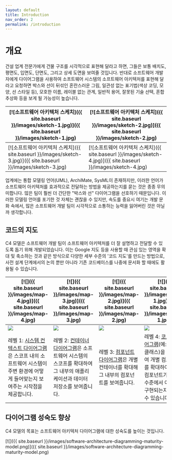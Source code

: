 ```yaml
---
layout: default
title: Introduction
nav_order: 2
permalink: /introduction
---
```


# 개요

건설 업계 전문가에게 건물 구조를 시각적으로 표현해 달라고 하면, 그들은 보통 배치도, 평면도, 입면도, 단면도, 그리고 상세 도면을 보여줄 것입니다.
반대로 소프트웨어 개발자에게 다이어그램을 사용하여 소프트웨어 시스템의 소프트웨어 아키텍처를 표현해 달라고 요청하면 박스와 선이 뒤섞인 혼란스러운 그림, 일관성 없는 표기법(색상 코딩, 모양, 선 스타일 등), 모호한 이름, 레이블 없는 관계, 일반적 용어, 잘못된 기술 선택, 혼합 추상화 등을 보게 될 가능성이 높습니다.

| [![소프트웨어 아키텍처 스케치]({{ site.baseurl }}/images/sketch-1.jpg)]({{ site.baseurl }}/images/sketch-1.jpg) | [![소프트웨어 아키텍처 스케치]({{ site.baseurl }}/images/sketch-2.jpg)]({{ site.baseurl }}/images/sketch-2.jpg) |
| --------------------------------------------------------------------------------------------------------------- | --------------------------------------------------------------------------------------------------------------- |
| [![소프트웨어 아키텍처 스케치]({{ site.baseurl }}/images/sketch-3.jpg)]({{ site.baseurl }}/images/sketch-3.jpg) | [![소프트웨어 아키텍처 스케치]({{ site.baseurl }}/images/sketch-4.jpg)]({{ site.baseurl }}/images/sketch-4.jpg) |

업계에는 통합 모델링 언어(UML), ArchiMate, SysML이 존재하지만, 이러한 언어가 소프트웨어 아키텍처를 효과적으로 전달하는 방법을 제공하는지를 묻는 것은 종종 무의미합니다. 많은 팀이 훨씬 더 간단한 "박스와 선" 다이어그램을 선호하기 때문입니다. 이러한 모델링 언어를 포기한 것 자체는 괜찮을 수 있지만, 속도를 중요시 여기는 개발 문화 속에서, 많은 소프트웨어 개발 팀이 시각적으로 소통하는 능력을 잃어버린 것은 아닐까 생각합니다.

## 코드의 지도

C4 모델은 소프트웨어 개발 팀이 소프트웨어 아키텍처를 더 잘 설명하고 전달할 수 있도록 돕기 위해 개발되었습니다. 이는 Google 지도 등을 사용할 때 관심 있는 영역을 확대 및 축소하는 것과 같은 방식으로 다양한 세부 수준의 '코드 지도'를 만드는 방법으로, 사전 설계 단계에서의 논의 뿐만 아니라 기존 코드베이스를 나중에 문서화 할 때에도 활용될 수 있습니다.

| [![]({{ site.baseurl }}/images/map-4.jpg)]({{ site.baseurl }}/images/map-4.jpg)                                                                              | [![]({{ site.baseurl }}/images/map-3.jpg)]({{ site.baseurl }}/images/map-3.jpg)                                                                 | [![]({{ site.baseurl }}/images/map-2.jpg)]({{ site.baseurl }}/images/map-2.jpg)                                  | [![]({{ site.baseurl }}/images/map-1.jpg)]({{ site.baseurl }}/images/map-1.jpg)                                                                                   |
| ------------------------------------------------------------------------------------------------------------------------------------------------------------ | ----------------------------------------------------------------------------------------------------------------------------------------------- | ---------------------------------------------------------------------------------------------------------------- | ----------------------------------------------------------------------------------------------------------------------------------------------------------------- |
| [![](https://static.structurizr.com/workspace/36141/diagrams/SystemContext.png)](/diagrams/system-context)                                                   | [![](https://static.structurizr.com/workspace/36141/diagrams/Containers.png)](/diagrams/container)                                              | [![](https://static.structurizr.com/workspace/36141/diagrams/Components.png)](/diagrams/component)               | [![](https://static.structurizr.com/workspace/36141/diagrams/MainframeBankingSystemFacade.png)](/diagrams/code)                                                   |
| 레벨 1: [시스템 컨텍스트 다이어그램](/diagrams/system-context)은 스코프 내의 소프트웨어 시스템이 주변 환경에 어떻게 들어맞는지 보여주는 시작점을 제공합니다. | 레벨 2: [컨테이너 다이어그램](/diagrams/container)은 소프트웨어 시스템의 스코프를 확대하여 그 내부의 애플리케이션과 데이터 저장소를 보여줍니다. | 레벨 3: [컴포넌트 다이어그램](<(/diagrams/component)>)은 개별 컨테이너를 확대해 그 내부의 컴포넌트를 보여줍니다. | 레벨 4: [코드 다이어그램](/diagrams/code)(예: UML 클래스)을 사용하여 개별 컴포넌트를 확대하여 해당 컴포넌트가 코드 수준에서 어떻게 구현되는지 보여줄 수 있습니다. |

## 다이어그램 성숙도 향상

C4 모델의 목표는 소프트웨어 아키텍처 다이어그램에 대한 성숙도를 높이는 것입니다.

[![]({{ site.baseurl }}/images/software-architecture-diagramming-maturity-model.png)]({{ site.baseurl }}/images/software-architecture-diagramming-maturity-model.png)

<script type="application/javascript" src="https://code.jquery.com/jquery-3.7.1.slim.min.js"></script>
<script type="application/javascript" src="/assets/c4model.js"></script>
